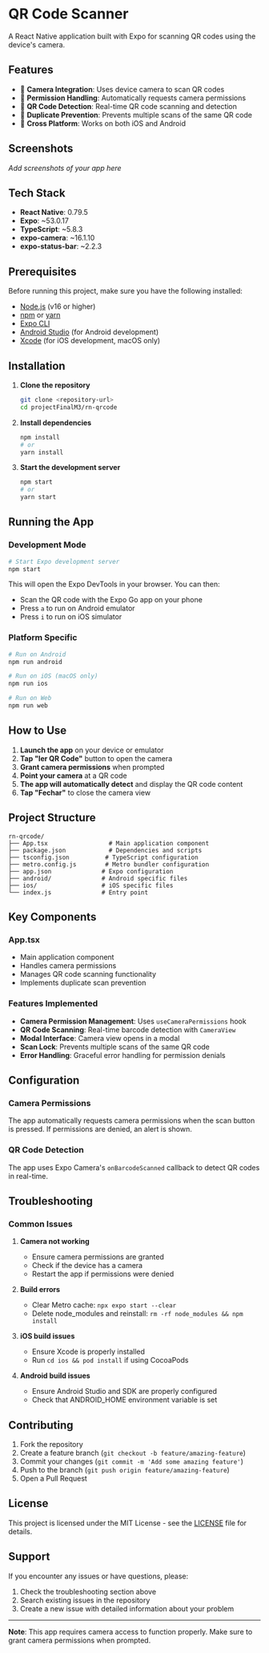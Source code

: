 # QR Code Scanner

A React Native application built with Expo for scanning QR codes using the device's camera.

## Features

- 📱 **Camera Integration**: Uses device camera to scan QR codes
- 🔐 **Permission Handling**: Automatically requests camera permissions
- 🎯 **QR Code Detection**: Real-time QR code scanning and detection
- 🚫 **Duplicate Prevention**: Prevents multiple scans of the same QR code
- 📱 **Cross Platform**: Works on both iOS and Android

## Screenshots

*Add screenshots of your app here*

## Tech Stack

- **React Native**: 0.79.5
- **Expo**: ~53.0.17
- **TypeScript**: ~5.8.3
- **expo-camera**: ~16.1.10
- **expo-status-bar**: ~2.2.3

## Prerequisites

Before running this project, make sure you have the following installed:

- [Node.js](https://nodejs.org/) (v16 or higher)
- [npm](https://www.npmjs.com/) or [yarn](https://yarnpkg.com/)
- [Expo CLI](https://docs.expo.dev/get-started/installation/)
- [Android Studio](https://developer.android.com/studio) (for Android development)
- [Xcode](https://developer.apple.com/xcode/) (for iOS development, macOS only)

## Installation

1. **Clone the repository**
   ```bash
   git clone <repository-url>
   cd projectFinalM3/rn-qrcode
   ```

2. **Install dependencies**
   ```bash
   npm install
   # or
   yarn install
   ```

3. **Start the development server**
   ```bash
   npm start
   # or
   yarn start
   ```

## Running the App

### Development Mode

```bash
# Start Expo development server
npm start
```

This will open the Expo DevTools in your browser. You can then:
- Scan the QR code with the Expo Go app on your phone
- Press `a` to run on Android emulator
- Press `i` to run on iOS simulator

### Platform Specific

```bash
# Run on Android
npm run android

# Run on iOS (macOS only)
npm run ios

# Run on Web
npm run web
```

## How to Use

1. **Launch the app** on your device or emulator
2. **Tap "ler QR Code"** button to open the camera
3. **Grant camera permissions** when prompted
4. **Point your camera** at a QR code
5. **The app will automatically detect** and display the QR code content
6. **Tap "Fechar"** to close the camera view

## Project Structure

```
rn-qrcode/
├── App.tsx                 # Main application component
├── package.json            # Dependencies and scripts
├── tsconfig.json          # TypeScript configuration
├── metro.config.js        # Metro bundler configuration
├── app.json              # Expo configuration
├── android/              # Android specific files
├── ios/                  # iOS specific files
└── index.js              # Entry point
```

## Key Components

### App.tsx
- Main application component
- Handles camera permissions
- Manages QR code scanning functionality
- Implements duplicate scan prevention

### Features Implemented
- **Camera Permission Management**: Uses `useCameraPermissions` hook
- **QR Code Scanning**: Real-time barcode detection with `CameraView`
- **Modal Interface**: Camera view opens in a modal
- **Scan Lock**: Prevents multiple scans of the same QR code
- **Error Handling**: Graceful error handling for permission denials

## Configuration

### Camera Permissions
The app automatically requests camera permissions when the scan button is pressed. If permissions are denied, an alert is shown.

### QR Code Detection
The app uses Expo Camera's `onBarcodeScanned` callback to detect QR codes in real-time.

## Troubleshooting

### Common Issues

1. **Camera not working**
   - Ensure camera permissions are granted
   - Check if the device has a camera
   - Restart the app if permissions were denied

2. **Build errors**
   - Clear Metro cache: `npx expo start --clear`
   - Delete node_modules and reinstall: `rm -rf node_modules && npm install`

3. **iOS build issues**
   - Ensure Xcode is properly installed
   - Run `cd ios && pod install` if using CocoaPods

4. **Android build issues**
   - Ensure Android Studio and SDK are properly configured
   - Check that ANDROID_HOME environment variable is set

## Contributing

1. Fork the repository
2. Create a feature branch (`git checkout -b feature/amazing-feature`)
3. Commit your changes (`git commit -m 'Add some amazing feature'`)
4. Push to the branch (`git push origin feature/amazing-feature`)
5. Open a Pull Request

## License

This project is licensed under the MIT License - see the [LICENSE](LICENSE) file for details.

## Support

If you encounter any issues or have questions, please:
1. Check the troubleshooting section above
2. Search existing issues in the repository
3. Create a new issue with detailed information about your problem

---

**Note**: This app requires camera access to function properly. Make sure to grant camera permissions when prompted. 